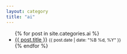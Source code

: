 ```yaml
---
layout: category
title: "ai"
---
```


<ul>
  {% for post in site.categories.ai %}
    <li>
      <a href="{{ post.url }}">{{ post.title }}</a>
      <small>{{ post.date | date: "%B %d, %Y" }}</small>
    </li>
  {% endfor %}
</ul>
